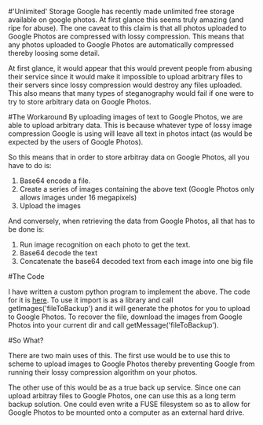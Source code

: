 #'Unlimited' Storage
Google has recently made unlimited free storage available on google photos. At first glance this seems truly amazing (and ripe for abuse). The one caveat to this claim is that all photos uploaded to Google Photos are compressed with lossy compression. This means that any photos uploaded to Google Photos are automatically compressed thereby loosing some detail. 

At first glance, it would appear that this would prevent people from abusing their service since it would make it impossible to upload arbitrary files to their servers since lossy compression would destroy any files uploaded. This also means that many types of steganography would fail if one were to try to store arbitrary data on Google Photos. 

#The Workaround
By uploading images of text to Google Photos, we are able to upload arbitrary data. This is because whatever type of lossy image compression Google is using will leave all text in photos intact (as would be expected by the users of Google Photos). 

So this means that in order to store arbitray data on Google Photos, all you have to do is:

1. Base64 encode a file. 
2. Create a series of images containing the above text (Google Photos only allows images under 16 megapixels)
3. Upload the images

And conversely, when retrieving the data from Google Photos, all that has to be done is:

1. Run image recognition on each photo to get the text.
2. Base64 decode the text
3. Concatenate the base64 decoded text from each image into one big file

#The Code 

I have written a custom python program to implement the above. The code for it is [here](https://github.com/ddworken/GooglePhotosStorage). To use it import is as a library and call getImages('fileToBackup') and it will generate the photos for you to upload to Google Photos. To recover the file, download the images from Google Photos into your current dir and call getMessage('fileToBackup'). 

#So What?

There are two main uses of this. The first use would be to use this to scheme to upload images to Google Photos thereby preventing Google from running their lossy compression algorithm on your photos. 

The other use of this would be as a true back up service. Since one can upload arbitray files to Google Photos, one can use this as a long term backup solution. One could even write a FUSE filesystem so as to allow for Google Photos to be mounted onto a computer as an external hard drive. 
